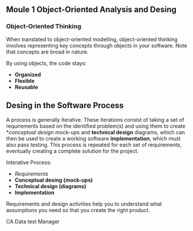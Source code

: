 

## Moule 1 Object-Oriented Analysis and Desing

### Object-Oriented Thinking

When translated to object-oriented modelling, object-oriented 
thinking involves representing key concepts through objects in your 
software. Note that concepts are broad in nature.

By using objects, the code stays:

* **Organized**
* **Flexible**
* **Reusable**

## Desing in the Software Process

A process is generally iterative. These
iterations consist of taking a set of requirements based on the
identified problem(s) and using them to create **conceptual design*
mock-ups and **technical design** diagrams, which can then be used
to create a working software **implementation**, which must also pass
testing. This process is repeated for each set of requirements,
eventually creating a complete solution for the project.

Interative Process:

* *Requirements*
* **Conceptual desing (mock-ups)**
* **Technical design (diagrams)**
* **Implementation**

Requirements and design activities help you to understand what assumptions you need so that
you create the right product.


CA Data test Manager